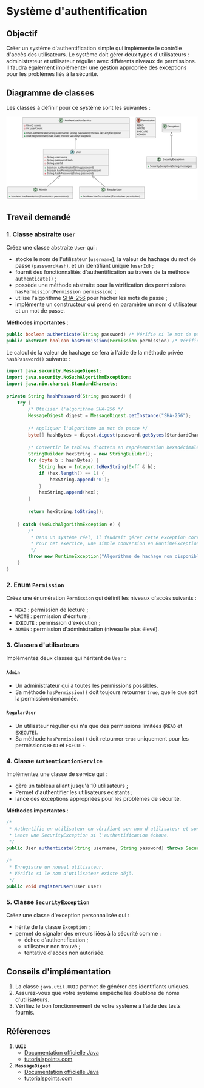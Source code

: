 # Système d'authentification

## Objectif

Créer un système d'authentification simple qui implémente le contrôle d'accès des utilisateurs.
Le système doit gérer deux types d'utilisateurs : administrateur et utilisateur régulier avec
différents niveaux de permissions. Il faudra également implémenter une gestion appropriée des
exceptions pour les problèmes liés à la sécurité.

## Diagramme de classes

Les classes à définir pour ce système sont les suivantes : 

![Diagramme de classes pour l'authentification](authentification.svg)

## Travail demandé

### 1. Classe abstraite `User`

Créez une classe abstraite `User` qui :

- stocke le nom de l'utilisateur (`username`), la valeur de hachage du mot de passe (`passwordHash`), et un identifiant unique (`userId`) ;
- fournit des fonctionnalités d'authentification au travers de la méthode `authenticate()` ;
- possède une méthode abstraite pour la vérification des permissions `hasPermission(Permission permission)` ;
- utilise l'algorithme [SHA-256](https://fr.wikipedia.org/wiki/SHA-2) pour hacher les mots de passe ;
- implémente un constructeur qui prend en paramètre un nom d'utilisateur et un mot de passe.

**Méthodes importantes** :

```java
public boolean authenticate(String password) /* Vérifie si le mot de passe fourni correspond au hash stocké */
public abstract boolean hasPermission(Permission permission) /* Vérifie si l'utilisateur a la permission spécifiée */
```

Le calcul de la valeur de hachage se fera à l'aide de la méthode privée `hashPassword()` suivante :

```java
import java.security.MessageDigest;
import java.security.NoSuchAlgorithmException;
import java.nio.charset.StandardCharsets;

private String hashPassword(String password) {
    try {
        /* Utiliser l'algorithme SHA-256 */
        MessageDigest digest = MessageDigest.getInstance("SHA-256");
        
        /* Appliquer l'algorithme au mot de passe */
        byte[] hashBytes = digest.digest(password.getBytes(StandardCharsets.UTF_8));
        
        /* Convertir le tableau d'octets en représentation hexadécimale */
        StringBuilder hexString = new StringBuilder();
        for (byte b : hashBytes) {
            String hex = Integer.toHexString(0xff & b);
            if (hex.length() == 1) {
                hexString.append('0');
            }
            hexString.append(hex);
        }
        
        return hexString.toString();
        
    } catch (NoSuchAlgorithmException e) {
        /*
         * Dans un système réel, il faudrait gérer cette exception correctement
         * Pour cet exercice, une simple conversion en RuntimeException est suffisante
         */
        throw new RuntimeException("Algorithme de hachage non disponible", e);
    }
}
```

### 2. Enum `Permission`

Créez une énumération `Permission` qui définit les niveaux d'accès suivants :

- `READ` : permission de lecture ; 
- `WRITE` : permission d'écriture ;
- `EXECUTE` : permission d'exécution ;
- `ADMIN` : permission d'administration (niveau le plus élevé).

### 3. Classes d'utilisateurs

Implémentez deux classes qui héritent de `User` :

#### `Admin`

- Un administrateur qui a toutes les permissions possibles.
- Sa méthode `hasPermission()` doit toujours retourner `true`, quelle que soit la permission demandée.

#### `RegularUser`

- Un utilisateur régulier qui n'a que des permissions limitées (`READ` et `EXECUTE`).
- Sa méthode `hasPermission()` doit retourner `true` uniquement pour les permissions `READ` et `EXECUTE`.

### 4. Classe `AuthenticationService`

Implémentez une classe de service qui :

- gère un tableau allant jusqu'à 10 utilisateurs ;
- Permet d'authentifier les utilisateurs existants ;
- lance des exceptions appropriées pour les problèmes de sécurité.

**Méthodes importantes** :

```java
/*
 * Authentifie un utilisateur en vérifiant son nom d'utilisateur et son mot de passe.
 * Lance une SecurityException si l'authentification échoue.
 */
public User authenticate(String username, String password) throws SecurityException

/*
 * Enregistre un nouvel utilisateur.
 * Vérifie si le nom d'utilisateur existe déjà.
 */
public void registerUser(User user)
```

### 5. Classe `SecurityException`

Créez une classe d'exception personnalisée qui :

- hérite de la classe `Exception` ;
- permet de signaler des erreurs liées à la sécurité comme :
  - échec d'authentification ;
  - utilisateur non trouvé ;
  - tentative d'accès non autorisée.

## Conseils d'implémentation

1. La classe `java.util.UUID` permet de générer des identifiants uniques.
2. Assurez-vous que votre système empêche les doublons de noms d'utilisateurs.
3. Vérifiez le bon fonctionnement de votre système à l'aide des tests fournis.

## Références

1. **`UUID`**
   - [Documentation officielle Java](https://docs.oracle.com/javase/8/docs/api/java/util/UUID.html)
   - [tutorialspoints.com](https://www.tutorialspoint.com/java/util/java_util_uuid.htm)
2. **`MessageDigest`**
   - [Documentation officielle Java](https://docs.oracle.com/javase/8/docs/api/java/security/MessageDigest.html)
   - [tutorialspoints.com](https://www.tutorialspoint.com/java_cryptography/java_cryptography_message_digest.htm)
